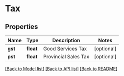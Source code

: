 # Tax

## Properties
Name | Type | Description | Notes
------------ | ------------- | ------------- | -------------
**gst** | **float** | Good Services Tax | [optional] 
**pst** | **float** | Provincial Sales Tax | [optional] 

[[Back to Model list]](../README.md#documentation-for-models) [[Back to API list]](../README.md#documentation-for-api-endpoints) [[Back to README]](../README.md)


